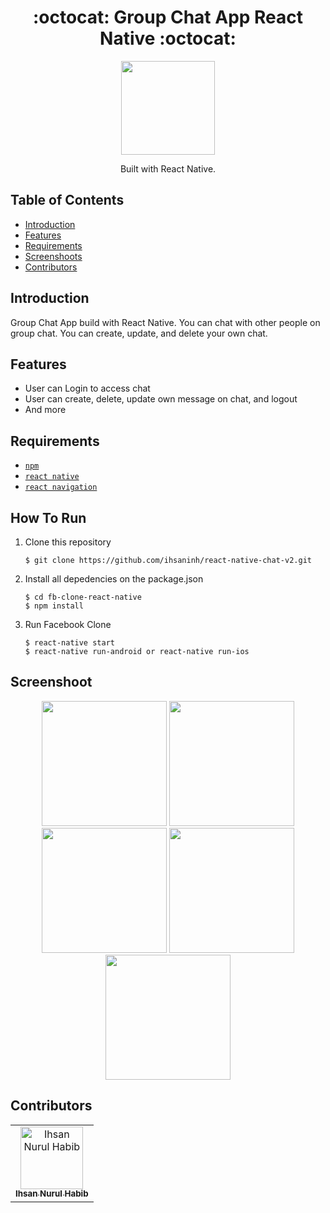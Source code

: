 <h1 align="center">:octocat: Group Chat App React Native :octocat:</h1>

  <p align="center">
  <img width="150" src="http://icons.iconarchive.com/icons/webalys/kameleon.pics/512/Chat-2-icon.png"/>
  </p>
  <p align="center">
  Built with React Native.
   </p>

## Table of Contents

- [Introduction](#introduction)
- [Features](#features)
- [Requirements](#requirements)
- [Screenshoots](#screenshoot)
- [Contributors](#contributors)

## Introduction
Group Chat App build with React Native. You can chat with other people on group chat. You can create, update, and delete your own chat.


## Features
* User can Login to access chat
* User can create, delete, update own message on chat, and logout
* And more

## Requirements
* [`npm`](https://www.npmjs.com/get-npm)
* [`react native`](https://facebook.github.io/react-native)
* [`react navigation`](https://reactnavigation.org/)


## How To Run

1. Clone this repository
   ```
   $ git clone https://github.com/ihsaninh/react-native-chat-v2.git
   ```
2. Install all depedencies on the package.json
   ```
   $ cd fb-clone-react-native
   $ npm install
   ```
3. Run Facebook Clone
   ```
   $ react-native start
   $ react-native run-android or react-native run-ios
   ```

## Screenshoot
<div align="center">
    <img width="200" src="https://github.com/ihsaninh/react-native-chat-v2/blob/master/LOGIN.jpg">   
    <img width="200" src="https://github.com/ihsaninh/react-native-chat-v2/blob/master/HOME.jpg">  
    <img width="200" src="https://github.com/ihsaninh/react-native-chat-v2/blob/master/CHATROOM.jpg">    
    <img width="200" src="https://github.com/ihsaninh/react-native-chat-v2/blob/master/CHATROOM2.jpg">   
    <img width="200" src="https://github.com/ihsaninh/react-native-chat-v2/blob/master/EDITDELETE.jpg">    
</div>


## Contributors
<center>
  <table>
    <tr>
      <td align="center">
        <a href="https://github.com/ihsaninh">
          <img width="100" src="https://avatars0.githubusercontent.com/u/24758414?s=460&v=4" alt="Ihsan Nurul Habib"><br/>
          <sub><b>Ihsan Nurul Habib</b></sub>
        </a>
      </td>
    </tr>
  </table>
</center>
